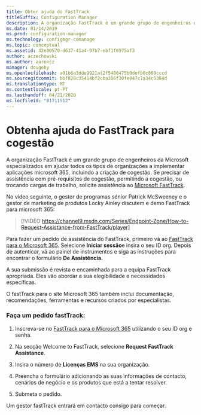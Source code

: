 ```yaml
---
title: Obter ajuda do FastTrack
titleSuffix: Configuration Manager
description: A organização FastTrack é um grande grupo de engenheiros da Microsoft que se especializam em ajudar todos os tipos de organizações a implementar o Microsoft 365
ms.date: 01/14/2019
ms.prod: configuration-manager
ms.technology: configmgr-comanage
ms.topic: conceptual
ms.assetid: 42e80570-d637-41a4-97b7-ebf1f8975af3
author: aczechowski
ms.author: aaroncz
manager: dougeby
ms.openlocfilehash: a01b6a3dde9921af2f5486475b0defb0c869cccd
ms.sourcegitcommit: bbf820c35414bf2cba356f30fe047c1a34c5384d
ms.translationtype: MT
ms.contentlocale: pt-PT
ms.lasthandoff: 04/21/2020
ms.locfileid: "81711512"
---
```

# <a name="get-help-from-fasttrack-for-co-management"></a>Obtenha ajuda do FastTrack para cogestão

A organização FastTrack é um grande grupo de engenheiros da Microsoft especializados em ajudar todos os tipos de organizações a implementar aplicações microsoft 365, incluindo a criação de cogestão. Se precisar de assistência com pré-requisitos de cogestão, permitindo a cogestão, ou trocando cargas de trabalho, solicite assistência ao [Microsoft FastTrack](https://Microsoft.com/FastTrack/). 

No vídeo seguinte, o gestor de programas sénior Patrick McSweeney e o gestor de marketing de produtos Locky Ainley discutem e demo FastTrack para microsoft 365:

> [!VIDEO https://channel9.msdn.com/Series/Endpoint-Zone/How-to-Request-Assistance-from-FastTrack/player]

Para fazer um pedido de assistência do FastTrack, primeiro vá ao [FastTrack para o Microsoft 365](https://fasttrack.microsoft.com/microsoft365/capabilities?view=security). Selecione **Iniciar sessão**e insira o seu ID org. Depois de autenticar, vá ao painel de instrumentos e siga as instruções para encontrar o formulário **De Assistência.**

A sua submissão é revista e encaminhada para a equipa FastTrack apropriada. Eles vão abordar a sua elegibilidade e necessidades específicas. 

O fastTrack para o site Microsoft 365 também inclui documentação, recomendações, ferramentas e recursos criados por especialistas.


### <a name="make-a-fasttrack-request"></a>Faça um pedido fastTrack:

1. Inscreva-se no [FastTrack para o Microsoft 365](https://fasttrack.microsoft.com/microsoft365/capabilities?view=security) utilizando o seu ID org e senha.  

2. Na secção Welcome to FastTrack, selecione **Request FastTrack Assistance**.  

3. Insira o número de **Licenças EMS** na sua organização.  

4. Preencha o formulário adicionando as suas informações de contacto, cenários de negócio e os produtos que está a tentar resolver.

5. Submeta o pedido. 

Um gestor fastTrack entrará em contacto consigo para começar.

